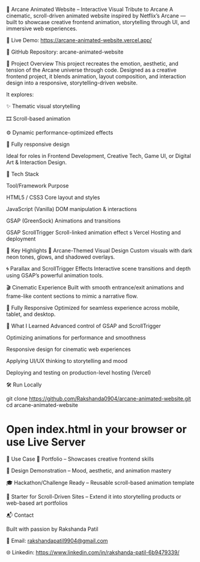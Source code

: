 🌌 Arcane Animated Website – Interactive Visual Tribute to Arcane
A cinematic, scroll-driven animated website inspired by Netflix’s Arcane — built to showcase creative frontend animation, storytelling through UI, and immersive web experiences.

🔗 Live Demo: https://arcane-animated-website.vercel.app/

🔗 GitHub Repository: arcane-animated-website

📌 Project Overview
This project recreates the emotion, aesthetic, and tension of the Arcane universe through code. Designed as a creative frontend project, it blends animation, layout composition, and interaction design into a responsive, storytelling-driven website.

It explores:

✨ Thematic visual storytelling

🎞️ Scroll-based animation

⚙️ Dynamic performance-optimized effects

📱 Fully responsive design

Ideal for roles in Frontend Development, Creative Tech, Game UI, or Digital Art & Interaction Design.

🧩 Tech Stack

Tool/Framework	Purpose

HTML5 / CSS3	Core layout and styles

JavaScript (Vanilla)	DOM manipulation & interactions

GSAP (GreenSock)	Animations and transitions

GSAP ScrollTrigger	Scroll-linked animation effect
s
Vercel	Hosting and deployment

🎯 Key Highlights
🎨 Arcane-Themed Visual Design
Custom visuals with dark neon tones, glows, and shadowed overlays.

🌀 Parallax and ScrollTrigger Effects
Interactive scene transitions and depth using GSAP’s powerful animation tools.

🎬 Cinematic Experience
Built with smooth entrance/exit animations and frame-like content sections to mimic a narrative flow.

📱 Fully Responsive
Optimized for seamless experience across mobile, tablet, and desktop.

🧠 What I Learned
Advanced control of GSAP and ScrollTrigger

Optimizing animations for performance and smoothness

Responsive design for cinematic web experiences

Applying UI/UX thinking to storytelling and mood

Deploying and testing on production-level hosting (Vercel)

🛠️ Run Locally

git clone https://github.com/Rakshanda0904/arcane-animated-website.git
cd arcane-animated-website
# Open index.html in your browser or use Live Server
📌 Use Case
💼 Portfolio – Showcases creative frontend skills

🎨 Design Demonstration – Mood, aesthetic, and animation mastery

🎓 Hackathon/Challenge Ready – Reusable scroll-based animation template

🚀 Starter for Scroll-Driven Sites – Extend it into storytelling products or web-based art portfolios

📬 Contact

Built with passion by Rakshanda Patil

📧 Email: rakshandapatil9904@gmail.com

🌐 Linkedin: https://www.linkedin.com/in/rakshanda-patil-6b9479339/
